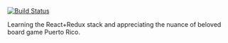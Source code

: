 [![Build Status](https://api.travis-ci.org/kyle-burke/rico.svg?branch=master)](https://api.travis-ci.org/kyle-burke/rico)

Learning the React+Redux stack and appreciating the nuance of beloved board game Puerto Rico.

